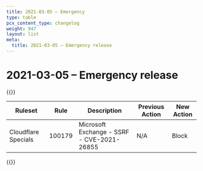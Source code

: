 ```yaml
---
title: 2021-03-05 – Emergency
type: table
pcx_content_type: changelog
weight: 947
layout: list
meta:
  title: 2021-03-05 – Emergency release
---
```


# 2021-03-05 – Emergency release

{{<table-wrap>}}

<table style="width: 100%">
  <thead>
    <tr>
      <th>Ruleset</th>
      <th>Rule</th>
      <th>Description</th>
      <th>Previous Action</th>
      <th>New Action</th>
    </tr>
  </thead>
  <tbody>
    <tr>
      <td>Cloudflare Specials</td>
      <td>100179</td>
      <td>Microsoft Exchange - SSRF - CVE-2021-26855</td>
      <td>N/A</td>
      <td>Block</td>
    </tr>
  </tbody>
</table>
{{</table-wrap>}}
